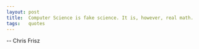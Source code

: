 ```yaml
---
layout: post
title:  Computer Science is fake science. It is, however, real math.
tags:   quotes 
---
```


-- Chris Frisz

